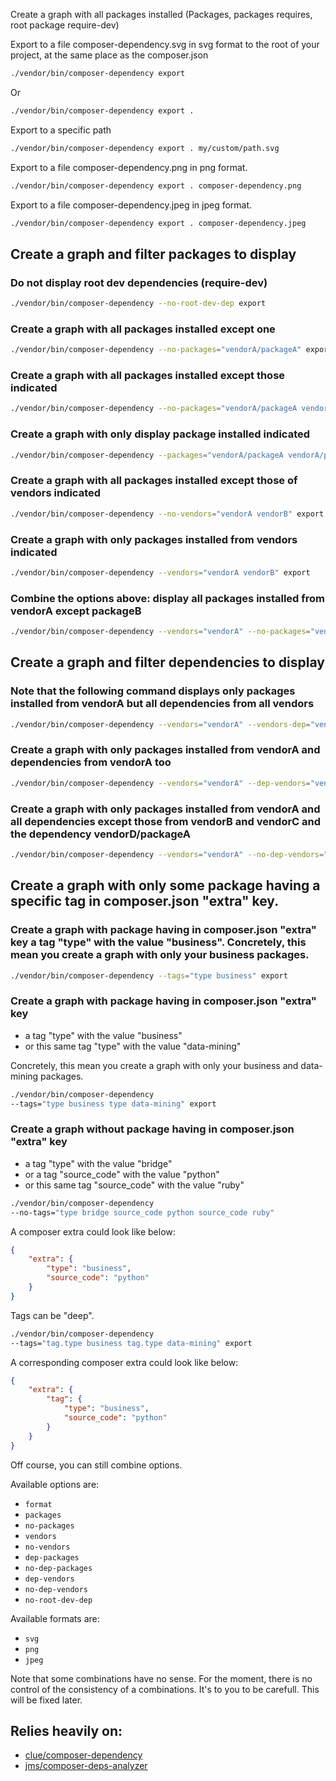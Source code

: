 
Create a graph with all packages installed (Packages, packages requires, root package require-dev)

Export to a file composer-dependency.svg in svg format to the root of your project, at the same place as the composer.json
```bash
./vendor/bin/composer-dependency export
```

Or
```bash
./vendor/bin/composer-dependency export .
```

Export to a specific path
```bash
./vendor/bin/composer-dependency export . my/custom/path.svg
```

Export to a file composer-dependency.png in png format.
```bash
./vendor/bin/composer-dependency export . composer-dependency.png
```

Export to a file composer-dependency.jpeg in jpeg format.
```bash
./vendor/bin/composer-dependency export . composer-dependency.jpeg
```

## Create a graph and filter packages to display

### Do not display root dev dependencies (require-dev)
```bash
./vendor/bin/composer-dependency --no-root-dev-dep export
```

### Create a graph with all packages installed except one
```bash
./vendor/bin/composer-dependency --no-packages="vendorA/packageA" export
```

### Create a graph with all packages installed except those indicated
```bash
./vendor/bin/composer-dependency --no-packages="vendorA/packageA vendorA/packageB vendorB/packageA" export
```

### Create a graph with only display package installed indicated
```bash
./vendor/bin/composer-dependency --packages="vendorA/packageA vendorA/packageB vendorB/packageA" export
```

### Create a graph with all packages installed except those of vendors indicated
```bash
./vendor/bin/composer-dependency --no-vendors="vendorA vendorB" export
```

### Create a graph with only packages installed from vendors indicated
```bash
./vendor/bin/composer-dependency --vendors="vendorA vendorB" export
```

### Combine the options above: display all packages installed from vendorA except packageB
```bash
./vendor/bin/composer-dependency --vendors="vendorA" --no-packages="vendorA/packageB" export
```

## Create a graph and filter dependencies to display

### Note that the following command displays only packages installed from vendorA but all dependencies from all vendors
```bash
./vendor/bin/composer-dependency --vendors="vendorA" --vendors-dep="vendorA"
```

### Create a graph with only packages installed from vendorA and dependencies from vendorA too
```bash
./vendor/bin/composer-dependency --vendors="vendorA" --dep-vendors="vendorA" export
```

### Create a graph with only packages installed from vendorA and all dependencies except those from vendorB and vendorC and the dependency vendorD/packageA
```bash
./vendor/bin/composer-dependency --vendors="vendorA" --no-dep-vendors="vendorA vendorB vendorC" --no-dep-packages="vendorD/packageA" export
```

## Create a graph with only some package having a specific tag in composer.json "extra" key.

### Create a graph with package having in composer.json "extra" key a tag "type" with the value "business". Concretely, this mean you create a graph with only your business packages.

```bash
./vendor/bin/composer-dependency --tags="type business" export
```

### Create a graph with package having in composer.json "extra" key
* a tag "type" with the value "business"
* or this same tag "type" with the value "data-mining"

Concretely, this mean you create a graph with only your business and data-mining packages.

```bash
./vendor/bin/composer-dependency
--tags="type business type data-mining" export
```

### Create a graph without package having in composer.json "extra" key
* a tag "type" with the value "bridge"
* or a tag "source_code" with the value "python"
* or this same tag "source_code" with the value "ruby"

```bash
./vendor/bin/composer-dependency
--no-tags="type bridge source_code python source_code ruby"
```

A composer extra could look like below:
```json
{
	"extra": {
		"type": "business",
		"source_code": "python"
	}
}
```

Tags can be "deep".

```bash
./vendor/bin/composer-dependency
--tags="tag.type business tag.type data-mining" export
```

A corresponding composer extra could look like below:
```json
{
	"extra": {
		"tag": {
			"type": "business",
			"source_code": "python"
		}
	}
}
```


Off course, you can still combine options.

Available options are:
* `format`
* `packages`
* `no-packages`
* `vendors`
* `no-vendors`
* `dep-packages`
* `no-dep-packages`
* `dep-vendors`
* `no-dep-vendors`
* `no-root-dev-dep`

Available formats are:
* `svg`
* `png`
* `jpeg`

Note that some combinations have no sense. For the moment, there is no control of the consistency of a combinations. It's to you to be carefull. This will be fixed later.

## Relies heavily on:
* [clue/composer-dependency](https://github.com/clue/composer-dependency)
* [jms/composer-deps-analyzer](https://github.com/schmittjoh/composer-deps-analyzer)
